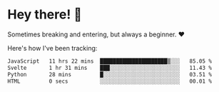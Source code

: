 # Hey there! 👋
Sometimes breaking and entering, but always a beginner. ❤️

Here's how I've been tracking:
<!--START_SECTION:waka-->

```txt
JavaScript   11 hrs 22 mins  █████████████████████▒░░░   85.05 %
Svelte       1 hr 31 mins    ███░░░░░░░░░░░░░░░░░░░░░░   11.43 %
Python       28 mins         █░░░░░░░░░░░░░░░░░░░░░░░░   03.51 %
HTML         0 secs          ░░░░░░░░░░░░░░░░░░░░░░░░░   00.01 %
```

<!--END_SECTION:waka-->
